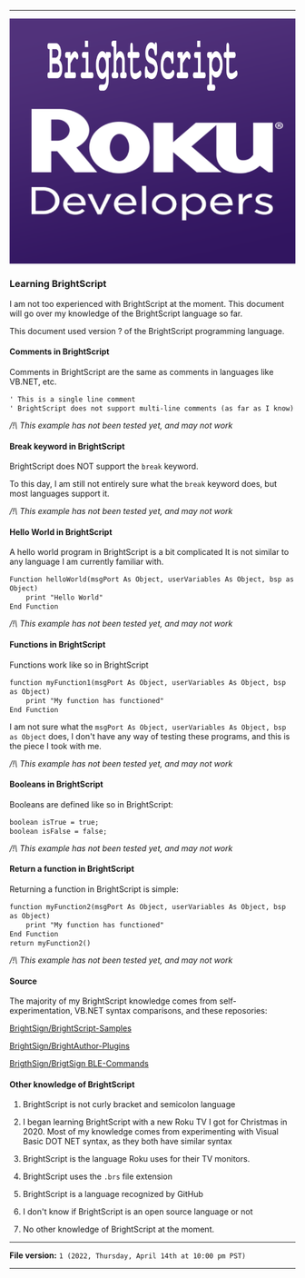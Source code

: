 
***

![/BrightScript_1.png](/BrightScript_1.png)

### Learning BrightScript

I am not too experienced with BrightScript at the moment. This document will go over my knowledge of the BrightScript language so far.

This document used version ? of the BrightScript programming language.

#### Comments in BrightScript

Comments in BrightScript are the same as comments in languages like VB.NET, etc.

```BrightScript
' This is a single line comment
' BrightScript does not support multi-line comments (as far as I know)
```

_/!\ This example has not been tested yet, and may not work_

#### Break keyword in BrightScript

BrightScript does NOT support the `break` keyword.

To this day, I am still not entirely sure what the `break` keyword does, but most languages support it.

_/!\ This example has not been tested yet, and may not work_

#### Hello World in BrightScript

A hello world program in BrightScript is a bit complicated It is not similar to any language I am currently familiar with.

```BrightScript
Function helloWorld(msgPort As Object, userVariables As Object, bsp as Object)
	print "Hello World"
End Function
```

_/!\ This example has not been tested yet, and may not work_

#### Functions in BrightScript

Functions work like so in BrightScript

```brightscript
function myFunction1(msgPort As Object, userVariables As Object, bsp as Object)
	print "My function has functioned"
End Function
```

I am not sure what the `msgPort As Object, userVariables As Object, bsp as Object` does, I don't have any way of testing these programs, and this is the piece I took with me.

_/!\ This example has not been tested yet, and may not work_

#### Booleans in BrightScript

Booleans are defined like so in BrightScript:

```brightscript
boolean isTrue = true;
boolean isFalse = false;
```

_/!\ This example has not been tested yet, and may not work_

#### Return a function in BrightScript

Returning a function in BrightScript is simple:

```brightscript
function myFunction2(msgPort As Object, userVariables As Object, bsp as Object)
	print "My function has functioned"
End Function
return myFunction2()
```

_/!\ This example has not been tested yet, and may not work_

#### Source

The majority of my BrightScript knowledge comes from self-experimentation, VB.NET syntax comparisons, and these reposories:

[BrightSign/BrightScript-Samples](https://github.com/brightsign/brightscript-samples/)

[BrightSign/BrightAuthor-Plugins](https://github.com/brightsign/BrightAuthor-Plugins/)

[BrigthSign/BrigtSign BLE-Commands](https://github.com/brightsign/brightsign-ble-commands/)

#### Other knowledge of BrightScript

1. BrightScript is not curly bracket and semicolon language

2. I began learning BrightScript with a new Roku TV I got for Christmas in 2020. Most of my knowledge comes from experimenting with Visual Basic DOT NET syntax, as they both have similar syntax

3. BrightScript is the language Roku uses for their TV monitors.

4. BrightScript uses the `.brs` file extension

5. BrightScript is a language recognized by GitHub

6. I don't know if BrightScript is an open source language or not

7. No other knowledge of BrightScript at the moment.

***

**File version:** `1 (2022, Thursday, April 14th at 10:00 pm PST)`

***
